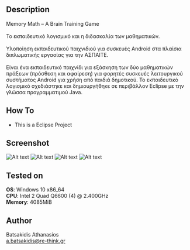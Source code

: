 ## Description ##

Memory Math – A Brain Training Game<br>
<br>
Το εκπαιδευτικό λογισμικό και η διδασκαλία των μαθηματικών.<br><br>
Υλοποίηση εκπαιδευτικού παιχνιδιού για συσκευές Android στα πλαίσια διπλωματικής εργασίας για την ΑΣΠΑΙΤΕ.<br><br>
Είναι ένα εκπαιδευτικό παιχνίδι για εξάσκηση των δύο μαθηματικών πράξεων (πρόσθεση και αφαίρεση) για φορητές συσκευές λειτουργικού συστήματος Android για χρήση από παιδιά δημοτικού. Το εκπαιδευτικό λογισμικό σχεδιάστηκε και δημιουργήθηκε σε περιβάλλον Eclipse με την γλώσσα προγραμματιμού Java.<br>

## How To ##

* This is a Eclipse Project

## Screenshot

![Alt text](/Screenshots/screen1.jpg?raw=true "memorymath")
![Alt text](/Screenshots/screen2.png?raw=true "memorymath")
![Alt text](/Screenshots/screen3.png?raw=true "memorymath")
![Alt text](/Screenshots/screen4.png?raw=true "memorymath")

## Tested on ##

**OS**: Windows 10 x86_64 <br>
**CPU**: Intel 2 Quad Q6600 (4) @ 2.400GHz <br>
**Memory**: 4085MiB <br>

## Author ##

Batsakidis Athanasios<br>
a.batsakidis@re-think.gr
